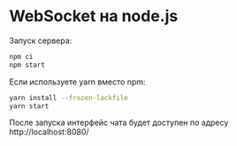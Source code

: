 # WebSocket на node.js

Запуск сервера:

```bash
npm ci
npm start
```

Если используете yarn вместо npm:

```bash
yarn install --frozen-lockfile
yarn start
```

После запуска интерфейс чата будет доступен по адресу http://localhost:8080/
